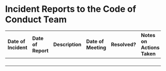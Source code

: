 # Incident Reports to the Code of Conduct Team


| Date of Incident | Date of Report | Description | Date of Meeting | Resolved? | Notes on Actions Taken |
| :--              | :--            | :--         | :--             | :--       | :--                    |
|                  |                |             |                 |           |                        |
|                  |                |             |                 |           |                        |
|                  |                |             |                 |           |                        |
|                  |                |             |                 |           |                        |
